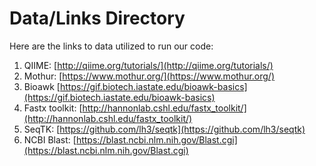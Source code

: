 # Data/Links Directory

Here are the links to data utilized to run our code:

1. QIIME: [http://qiime.org/tutorials/](http://qiime.org/tutorials/)
1. Mothur:   [https://www.mothur.org/](https://www.mothur.org/)
1. Bioawk   [https://gif.biotech.iastate.edu/bioawk-basics](https://gif.biotech.iastate.edu/bioawk-basics)
1. Fastx toolkit:  [http://hannonlab.cshl.edu/fastx_toolkit/](http://hannonlab.cshl.edu/fastx_toolkit/)
1. SeqTK:  [https://github.com/lh3/seqtk](https://github.com/lh3/seqtk)
1. NCBI Blast: [https://blast.ncbi.nlm.nih.gov/Blast.cgi](https://blast.ncbi.nlm.nih.gov/Blast.cgi)
